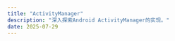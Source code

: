```yaml
---
title: "ActivityManager"
description: "深入探索Android ActivityManager的实现。"
date: 2025-07-29
---
```

